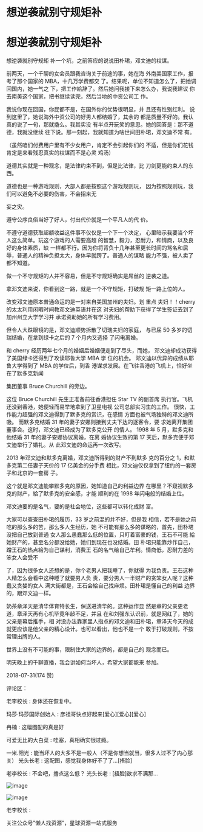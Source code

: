 # 想逆袭就别守规矩补

# 想逆袭就别守规矩补

想逆袭就别守规矩 补一个坑，之前答应的说说田朴珺，邓文迪的权谋。

前两天，一个千聊的女会员跟我咨询关于前途的事，她在海 外南美国家工作，报考了那个国家的 MBA，十几万学费都交 了。结果呢，单位不知道怎么了，把她调回国内，她一气之 下，把工作給辞了。然后她问我接下来怎么办，我说我建议 你去南美这个国家，把书继续读完，然后当地的中资公司工 作。

我说你现在回国，你屁都不是，在国外你的优势很明显，并 且还有性别红利。 说到这里了，她说海外中资公司的好男人都结婚了，其余的 都是质量不好的。我认真的说了一句，那就撬么。我其实没 有半点开玩笑的意思。她的回答是：那不道德，我就没继续 往下说。那一刻起，我就知道为啥世间田朴珺，邓文迪不常 有。

（虽然咱们付费用户里有不少女用户，肯定不会引起你们的 不适，但是你们花钱肯定是来看残忍真实的权谋而不是心灵 鸡汤）

道德其实就是一种观念，是法律约束不到，但是比法律，比 刀剑更能约束人的东西。

道德也是一种游戏规则，大部人都是按照这个游戏规则玩， 因为按照规则玩，我们可以避免不必要的伤害，不会招来无

妄之灾。

遵守公序良俗当好了好人，付出代价就是一个平凡人的代 价。

不遵守道德获取超额收益这件事不仅仅是一个下一个决定， 心里暗示我要当个坏人这么简单。玩这个游戏的人需要高超 的智慧，毅力，忍耐力，和情商，以及良好的身体素质，缺 一样都不行。因为你将背负十几年甚至更长时间的骂名和屈 辱，普通人的精神负担太大，身体早就跨了。普通人的谋略 能力不强，被人卖了都不知道。

做一个不守规矩的人并不容易，但是不守规矩确实是屌丝的 逆袭之道。

拿邓文迪来说，你看到这一路，就是一个不守规矩，打破规 矩一路上位的人。

改变邓文迪原本普通命运的是一对来自美国加州的夫妇。划 重点 夫妇！！cherry 的太太利用闲暇时间教邓文迪英语并在这 对夫妇的帮助下获得了学生签证去到了加州州立大学学习并 承诺资助她的所有学习费用。

但令人大跌眼镜的是，邓文迪顺势拆散了切瑞夫妇的家庭， 与已届 50 多岁的切瑞结婚，在拿到绿卡之后的 7 个月内又选择 了闪电离婚。

和 cherry 经历两年七个月的婚姻后婚姻便走到了尽头，而她， 邓文迪却成功获得了美国绿卡还得到了攻读耶鲁大学 MBA 学 位的机会。 邓文迪以优异的成绩从耶鲁大学得到了 MBA 的学位后，到香 港谋求发展。在飞往香港的飞机上，恰好坐在了默多克新闻

集团董事 Bruce Churchill 的旁边。

这位 Bruce Churchill 先生正准备前往香港担任 Star TV 的副首席 执行官。飞机还没到香港，她便轻而易举地拿到了卫星电视 公司总部实习生的工作。 很快，工作能力超强的邓文迪得到了默多克的赏识，在感情 方面也被气场独特的邓文迪所吸。 而默多克结婚 31 年的妻子安娜则接到丈夫下达的逐客令，要 求她离开集团董事会。这时，邓文迪已经成为了默多克公开 的情人。 1998 年 5 月，默多克和他结婚 31 年的妻子安娜协议离婚，在离 婚协议生效的第 17 天后，默多克便于邓文迪举行了婚礼。从 此邓文迪的命运再一次改写。

2013 年邓文迪和默多克离婚，邓文迪所得到的财产不到默多 克的百分之 1，和默多克第二任妻子天价的 17 亿美金的分手费 相比，邓文迪仅仅拿到了纽约的一套房子和北京的一套房 子。

这个就是邓文迪能攀默多克的原因，她知道自己的利益边界 在哪里？不窥视默多克的财产，給了默多克的安全感，才能 顺利的在 1998 年闪电般的结婚上位。

邓文迪要的是名气，要的是社会地位，这些都可以转化成财 富。

大家可以查查田朴珺的履历，33 岁之前混的并不好，但是我 相信，若不是她之前吃的那么多的苦，那么多人生经历，她 不可能有那么多的谋略的，首先，田朴珺没把自己放到普通 女人那么愚蠢那么低的位置，只盯着富豪的钱，王石不可能 給她财产的，甚至名分都没给她，她们到现在也没结婚。田 朴珺只能靠炒作自己，蹭王石的热点給为自己谋利，消费王 石的名气给自己牟利。情商低，忍耐力差的笨女人会受不

了，因为很多女人还想的是，你个老男人把我睡了，你就得 为我负责。王石这种人精怎么会看中这种睡了就要男人负 责，要分男人一半财产的贪笨女人呢？这种蠢又贪婪的女人 满大街都是，王石会給自己找麻烦。田朴珺是懂自己的利益 边界的，跟邓文迪一样。

奶茶章泽天是清华体育特长生，保送进清华的。这种运作显 然是章的父亲更老道，章泽天再有心机毕竟年龄不足，并且 在和刘强东认识前，就是网红了，她的父亲是幕后推手，相 对没办法靠家里人指点的邓文迪和田朴珺，章泽天今天的成 就更应该是他父亲的精心设计。也可以看出，他也不是一个 敢于打破规则，不按常理出牌的人。

世界上没有不可能的事，限制住大家的边界的，都是自己的 观念而已。

明天晚上的千聊直播，我会讲如何当坏人，希望大家都能来 参加。

2018-07-31(174 赞)

评论区：

老李校长 : 身体还在恢复中。

玛莎·玛莎国际创始人 : 彦祖哥快点好起来[爱心][爱心][爱心]

冉楠 : 这幅图配的真是好

可爱无比的大白菜 : 哇塞，真相确实很过瘾。

一米.阳光 : 能当坏人的大多不是一般人（不是你想当就当，很多人过不了内心那关） 光头长老 : 这配图，感觉我身体好不了了…[捂脸]

老李校长 : 不会吧，撸点这么低？ 光头长老 : [捂脸]欲求不满那…

![image](img/Image_019.png)

![image](img/Image_020.png)

老李校长 :

关注公众号"懒人找资源"，星球资源一站式服务